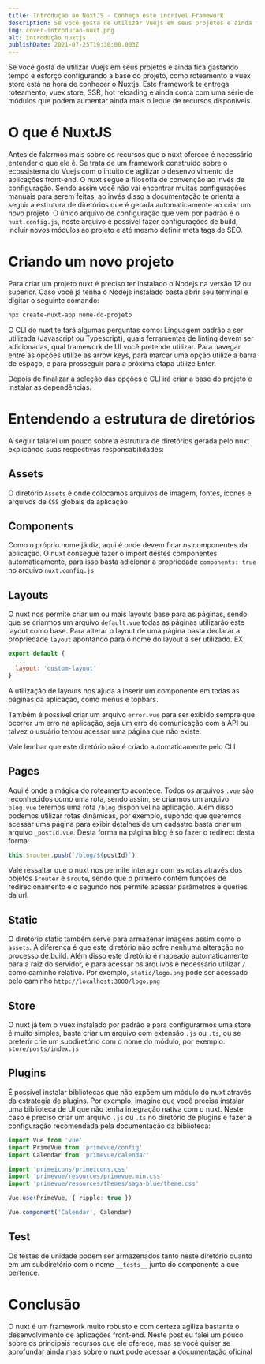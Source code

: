 ```yaml
---
title: Introdução ao NuxtJS - Conheça este incrível Framework
description: Se você gosta de utilizar Vuejs em seus projetos e ainda fica gastando tempo e esforço configurando a base do projeto, como roteamento e vuex store está na hora de conhecer o Nuxtjs. Este framework te entrega roteamento, vuex store, SSR, hot reloading e ainda conta com uma série de módulos que podem aumentar ainda mais o leque de recursos disponíveis.
img: cover-introducao-nuxt.png
alt: introdução nuxtjs
publishDate: 2021-07-25T19:30:00.003Z
---
```


Se você gosta de utilizar Vuejs em seus projetos e ainda fica gastando tempo e esforço configurando a base do projeto, como roteamento e vuex store está na hora de conhecer o Nuxtjs. Este framework te entrega roteamento, vuex store, SSR, hot reloading e ainda conta com uma série de módulos que podem aumentar ainda mais o leque de recursos disponíveis.

# O que é NuxtJS

Antes de falarmos mais sobre os recursos que o nuxt oferece é necessário entender o que ele é. Se trata de um framework construído sobre o ecossistema do Vuejs com o intuito de agilizar o desenvolvimento de aplicações front-end. O nuxt segue a filosofia de convenção ao invés de configuração. Sendo assim você não vai encontrar muitas configurações manuais para serem feitas, ao invés disso a documentação te orienta a seguir a estrutura de diretórios que é gerada automaticamente ao criar um novo projeto. O único arquivo de configuração que vem por padrão é o `nuxt.config.js`, neste arquivo é possível fazer configurações de build, incluir novos módulos ao projeto e até mesmo definir meta tags de SEO.

# Criando um novo projeto

Para criar um projeto nuxt é preciso ter instalado o Nodejs na versão 12 ou superior. Caso você já tenha o Nodejs instalado basta abrir seu terminal e digitar o seguinte comando:

```bash
npx create-nuxt-app nome-do-projeto
```

O CLI do nuxt te fará algumas perguntas como: Linguagem padrão a ser utilizada (Javascript ou Typescript), quais ferramentas de linting devem ser adicionadas, qual framework de UI você pretende utilizar. Para navegar entre as opções utilize as arrow keys, para marcar uma opção utilize a barra de espaço, e para prosseguir para a próxima etapa utilize Enter.

Depois de finalizar a seleção das opções o CLI irá criar a base do projeto e instalar as dependências.

# Entendendo a estrutura de diretórios

A seguir falarei um pouco sobre a estrutura de diretórios gerada pelo nuxt explicando suas respectivas responsabilidades:

## Assets

O diretório `Assets` é onde colocamos arquivos de imagem, fontes, ícones e arquivos de `CSS` globais da aplicação

## Components

Como o próprio nome já diz, aqui é onde devem ficar os componentes da aplicação. O nuxt consegue fazer o import destes componentes automaticamente, para isso basta adicionar a propriedade `components: true` no arquivo `nuxt.config.js`

## Layouts

O nuxt nos permite criar um ou mais layouts base para as páginas, sendo que se criarmos um arquivo `default.vue` todas as páginas utilizarão este layout como base. Para alterar o layout de uma página basta declarar a propriedade `layout` apontando para o nome do layout a ser utilizado. EX:

```javascript
export default {
  ...
  layout: 'custom-layout'
}
```

A utilização de layouts nos ajuda a inserir um componente em todas as páginas da aplicação, como menus e topbars.

Também é possível criar um arquivo `error.vue` para ser exibido sempre que ocorrer um erro na aplicação, seja um erro de comunicação com a API ou talvez o usuário tentou acessar uma página que não existe.

Vale lembar que este diretório não é criado automaticamente pelo CLI

## Pages

Aqui é onde a mágica do roteamento acontece. Todos os arquivos `.vue` são reconhecidos como uma rota, sendo assim, se criarmos um arquivo `blog.vue` teremos uma rota `/blog` disponível na aplicação. Além disso podemos utilizar rotas dinâmicas, por exemplo, supondo que queremos acessar uma página para exibir detalhes de um cadastro basta criar um arquivo `_postId.vue`. Desta forma na página blog é só fazer o redirect desta forma:

```javascript
this.$router.push(`/blog/${postId}`)
```

Vale ressaltar que o nuxt nos permite interagir com as rotas através dos objetos `$router` e `$route`, sendo que o primeiro contém funções de redirecionamento e o segundo nos permite acessar parâmetros e queries da url.

## Static

O diretório static também serve para armazenar imagens assim como o `assets`. A diferença é que este diretório não sofre nenhuma alteração no processo de build. Além disso este diretório é mapeado automaticamente para a raiz do servidor, e para acessar os arquivos é necessário utilizar `/` como caminho relativo. Por exemplo, `static/logo.png` pode ser acessado pelo caminho `http://localhost:3000/logo.png`

## Store

O nuxt já tem o vuex instalado por padrão e para configurarmos uma store é muito simples, basta criar um arquivo com extensão `.js` ou `.ts`, ou se preferir crie um subdiretório com o nome do módulo, por exemplo: `store/posts/index.js`

## Plugins

É possível instalar bibliotecas que não expõem um módulo do nuxt através da estratégia de plugins. Por exemplo, imagine que você precisa instalar uma biblioteca de UI que não tenha integração nativa com o nuxt. Neste caso é preciso criar um arquivo `.js` ou `.ts` no diretório de plugins e fazer a configuração recomendada pela documentação da biblioteca:

```typescript [plugins/primevue.ts]
import Vue from 'vue'
import PrimeVue from 'primevue/config'
import Calendar from 'primevue/calendar'

import 'primeicons/primeicons.css'
import 'primevue/resources/primevue.min.css'
import 'primevue/resources/themes/saga-blue/theme.css'

Vue.use(PrimeVue, { ripple: true })

Vue.component('Calendar', Calendar)
```

## Test

Os testes de unidade podem ser armazenados tanto neste diretório quanto em um subdiretório com o nome `__tests__` junto do componente a que pertence.

# Conclusão

O nuxt é um framework muito robusto e com certeza agiliza bastante o desenvolvimento de aplicações front-end. Neste post eu falei um pouco sobre os principais recursos que ele oferece, mas se você quiser se aprofundar ainda mais sobre o nuxt pode acessar a [documentação oficinal](https://nuxtjs.org/)
